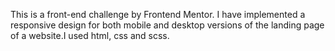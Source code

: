 This is a front-end challenge by Frontend Mentor. I have implemented a responsive design for both mobile and desktop versions of the landing page of a website.I used html, css and scss.


